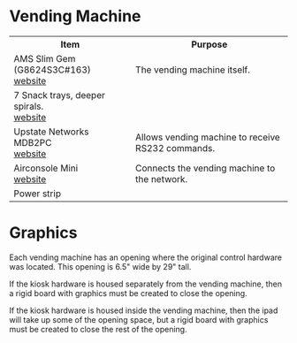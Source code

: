 # Vending Machine
<table>
  <tr>
    <th>Item</th>
    <th>Purpose</th>    
  </tr>
  <tr>
    <td>AMS Slim Gem (G8624S3C#163)<br/><a href='http://thevendingcenter.com/'>website</a></td>
    <td>The vending machine itself.</td>	
  </tr>
  <tr>
    <td>7 Snack trays, deeper spirals.<br/><a href='http://thevendingcenter.com/'>website</a></td>
  </tr>
  <tr>
    <td>Upstate Networks MDB2PC<br/><a href='http://www.upstatenetworks.com/mdb2pc.htm'>website</a></td>
    <td>Allows vending machine to receive RS232 commands.</td>
  </tr>
  <tr>
    <td>Airconsole Mini<br/><a href='https://www.get-console.com/shop/en/airconsole-mini-20/112-airconsole-20-mini.html'>website</a></td>
    <td>Connects the vending machine to the network.</td>
  </tr>
  <tr>
    <td>Power strip</td>
  </tr>
</table>

# Graphics

Each vending machine has an opening where the original control hardware was located. This opening is 6.5" wide by 29" tall.

If the kiosk hardware is housed separately from the vending machine, then a rigid board with graphics must be created to close the opening.

If the kiosk hardware is housed inside the vending machine, then the ipad will take up some of the opening space, but a rigid board with graphics must be created to close the rest of the opening.
